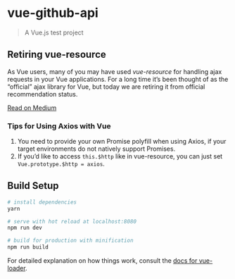 # vue-github-api

> A Vue.js test project

## Retiring vue-resource

As Vue users, many of you may have used _vue-resource_ for handling ajax requests in your Vue applications. For a long time it’s been thought of as the “official” ajax library for Vue, but today we are retiring it from official recommendation status.

[Read on Medium](https://medium.com/the-vue-point/retiring-vue-resource-871a82880af4#.pxb9tlz39)

### Tips for Using Axios with Vue

1. You need to provide your own Promise polyfill when using Axios, if your target environments do not natively support Promises.
2. If you’d like to access `this.$http` like in vue-resource, you can just set `Vue.prototype.$http = axios`.

## Build Setup

``` zsh
# install dependencies
yarn

# serve with hot reload at localhost:8080
npm run dev

# build for production with minification
npm run build
```

For detailed explanation on how things work, consult the [docs for vue-loader](http://vuejs.github.io/vue-loader).
